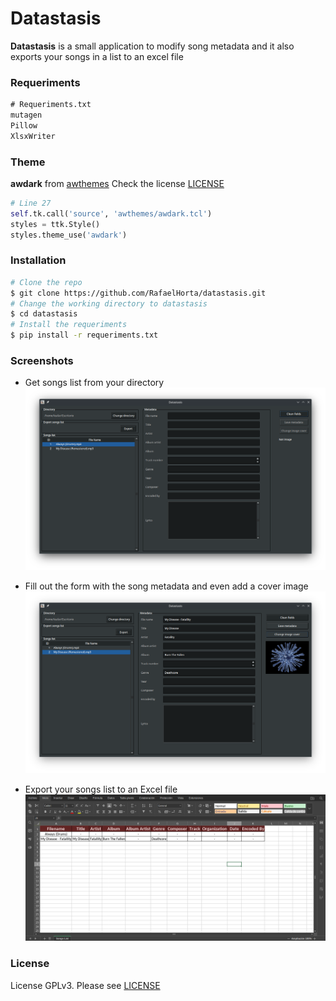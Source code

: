 # Datastasis
**Datastasis** is a small application to modify song metadata and it also exports your songs in a list to an excel file

### Requeriments
```txt
# Requeriments.txt
mutagen
Pillow
XlsxWriter
```

### Theme
**awdark** from  [awthemes](https://sourceforge.net/projects/tcl-awthemes/)
Check the license [LICENSE](awthemes/LICENSE)

```python
# Line 27
self.tk.call('source', 'awthemes/awdark.tcl')
styles = ttk.Style()
styles.theme_use('awdark')
```

### Installation
```sh
# Clone the repo
$ git clone https://github.com/RafaelHorta/datastasis.git
# Change the working directory to datastasis
$ cd datastasis
# Install the requeriments
$ pip install -r requeriments.txt
```

### Screenshots
* Get songs list from your directory
![Screenshot01](tmp/Screenshot01.png "Screenshot01")

* Fill out the form with the song metadata and even add a cover image
![Screenshot02](tmp/Screenshot02.png "Screenshot02")

* Export your songs list to an Excel file
![Screenshot03](tmp/Screenshot03.png "Screenshot03")

### License
License GPLv3. Please see [LICENSE](LICENSE)
